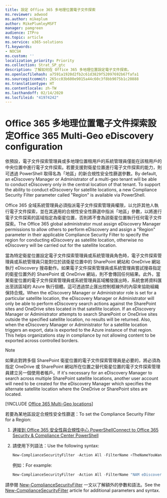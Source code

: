```yaml
---
title: 設定 Office 365 多地理位置電子文件探索
ms.reviewer: adwood
ms.author: mikeplum
author: MikePlumleyMSFT
manager: pamgreen
audience: ITPro
ms.topic: article
ms.service: o365-solutions
f1.keywords:
- NOCSH
ms.custom: ''
localization_priority: Priority
ms.collection: Strat_SP_gtc
description: 了解如何在 Office 365 多地理位置設定電子文件探索。
ms.openlocfilehash: a7591a1920d2fb2c61d3829f52097692b67fafa1
ms.sourcegitcommit: 265cc03b600e9015a44c60c3f8bb9075b1c20888
ms.translationtype: HT
ms.contentlocale: zh-TW
ms.lasthandoff: 02/14/2020
ms.locfileid: "41974242"
---
```

# <a name="office-365-multi-geo-ediscovery-configuration"></a><span data-ttu-id="7252b-103">Office 365 多地理位置電子文件探索設定</span><span class="sxs-lookup"><span data-stu-id="7252b-103">Office 365 Multi-Geo eDiscovery configuration</span></span>

<span data-ttu-id="7252b-p101">依預設，電子文件探索管理員或多地理位置租用戶的系統管理員僅能在該租用戶的中央位置中進行電子文件探索。若要支援對衛星位置進行電子文件探索的能力，則可透過 PowerShell 取得名為「地區」的新合規性安全性篩選參數。</span><span class="sxs-lookup"><span data-stu-id="7252b-p101">By default, an eDiscovery Manager or Administrator of a multi-geo tenant will be able to conduct eDiscovery only in the central location of that tenant. To support the ability to conduct eDiscovery for satellite locations, a new Compliance Security Filter parameter called "Region" is available via PowerShell.</span></span>

<span data-ttu-id="7252b-106">Office 365 全域系統管理員必須指派電子文件探索管理員權限，以允許其他人執行電子文件探索，並在其適用的合規性安全性篩選中指派「地區」參數，以將進行電子文件探索的區域指定為衛星位置，否則將不會為該衛星位置執行任何電子文件探索。</span><span class="sxs-lookup"><span data-stu-id="7252b-106">The Office 365 global administrator must assign eDiscovery Manager permissions to allow others to perform eDiscovery and assign a "Region" parameter in their applicable Compliance Security Filter to specify the region for conducting eDiscovery as satellite location, otherwise no eDiscovery will be carried out for the satellite location.</span></span>

<span data-ttu-id="7252b-p102">當為特定衛星位置設定電子文件探索管理員或系統管理員角色時，電子文件探索管理員或系統管理員只能對位於該衛星位置中的 SharePoint 網站和 OneDrive 網站執行 eDiscovery 搜尋動作。如果電子文件探索管理員或系統管理員嘗試搜尋指定的衛星位置外的 SharePoint 或 OneDrive 網站，則不會傳回任何結果。此外，當某衛星位置的電子文件探索管理員或系統管理員區域觸發匯出時，系統會將資料匯出至該區域的 Azure 執行個體。這可透過禁止匯出控制框線外的內容來協助組織保持合規。</span><span class="sxs-lookup"><span data-stu-id="7252b-p102">When the eDiscovery Manager or Administrator role is set for a particular satellite location, the eDiscovery Manager or Administrator will only be able to perform eDiscovery search actions against the SharePoint sites and OneDrive sites located in that satellite location. If an eDiscovery Manager or Administrator attempts to search SharePoint or OneDrive sites outside the specified satellite location, no results will be returned. Also, when the eDiscovery Manager or Administrator for a satellite location triggers an export, data is exported to the Azure instance of that region. This helps organizations stay in compliance by not allowing content to be exported across controlled borders.</span></span>

> [!NOTE]
> <span data-ttu-id="7252b-111">如果此對跨多個 SharePoint 衛星位置的電子文件探索管理員是必要的，將必須為指定 OneDrive 或 SharePoint 網站所在位置之替代衛星位置的電子文件探索管理員建立另一個使用者帳戶。</span><span class="sxs-lookup"><span data-stu-id="7252b-111">If it's necessary for an eDiscovery Manager to search across multiple SharePoint satellite locations, another user account will need to be created for the eDiscovery Manager which specifies the alternate satellite location where the OneDrive or SharePoint sites are located.</span></span>

[!INCLUDE [Office 365 Multi-Geo locations](includes/office-365-multi-geo-locations.md)]

<span data-ttu-id="7252b-112">若要為某地區設定合規性安全性篩選：</span><span class="sxs-lookup"><span data-stu-id="7252b-112">To set the Compliance Security Filter for a Region:</span></span>

1. [<span data-ttu-id="7252b-113">連接到 Office 365 安全性與合規性中心 PowerShell</span><span class="sxs-lookup"><span data-stu-id="7252b-113">Connect to Office 365 Security & Compliance Center PowerShell</span></span>](https://docs.microsoft.com/powershell/exchange/office-365-scc/connect-to-scc-powershell/connect-to-scc-powershell)

2. <span data-ttu-id="7252b-114">請使用下列語法：</span><span class="sxs-lookup"><span data-stu-id="7252b-114">Use the following syntax:</span></span>

   ```powershell
   New-ComplianceSecurityFilter -Action All -FilterName <TheNameYouWantToAssign> -Region <RegionValue> -Users <UserPrincipalName>
   ```

   <span data-ttu-id="7252b-115">例如：</span><span class="sxs-lookup"><span data-stu-id="7252b-115">For example:</span></span>

   ```powershell
   New-ComplianceSecurityFilter -Action All -FilterName "NAM eDiscovery Managers" -Region NAM -Users adwood@contoso.onmicrosoft.com
   ```

<span data-ttu-id="7252b-116">請參閱 [New-ComplianceSecurityFilter](https://docs.microsoft.com/powershell/module/exchange/policy-and-compliance-content-search/new-compliancesecurityfilter) 一文以了解額外的參數和語法。</span><span class="sxs-lookup"><span data-stu-id="7252b-116">See the [New-ComplianceSecurityFilter](https://docs.microsoft.com/powershell/module/exchange/policy-and-compliance-content-search/new-compliancesecurityfilter) article for additional parameters and syntax.</span></span>
